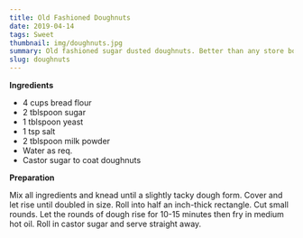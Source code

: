 ```yaml
---
title: Old Fashioned Doughnuts
date: 2019-04-14
tags: Sweet
thumbnail: img/doughnuts.jpg
summary: Old fashioned sugar dusted doughnuts. Better than any store bought doughnuts.
slug: doughnuts
---
```


__Ingredients__

+ 4 cups bread flour
+ 2 tblspoon sugar
+ 1 tblspoon yeast
+ 1 tsp salt
+ 2 tblspoon milk powder
+ Water as req.
+ Castor sugar to coat doughnuts

__Preparation__

Mix all ingredients and knead until a slightly tacky dough form. Cover and let rise until doubled in size. Roll into half an inch-thick rectangle. Cut small rounds. Let the rounds of dough rise for 10-15 minutes then fry in medium hot oil. Roll in castor sugar and serve straight away.
